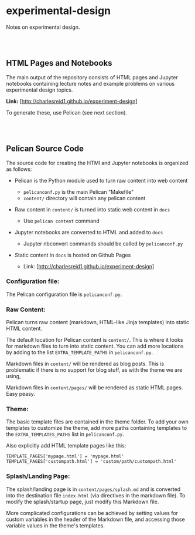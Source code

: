 # experimental-design

Notes on experimental design.


<br />
<br />


## HTML Pages and Notebooks

The main output of the repository consists of HTML pages 
and Jupyter notebooks containing lecture notes and
example problems on various experimental design topics. 

**Link:** [http://charlesreid1.github.io/experiment-design]

To generate these, use Pelican (see next section).


<br />
<br />


## Pelican Source Code

The source code for creating the HTMl and Jupyter notebooks
is organized as follows:

* Pelican is the Python module used to turn raw content into web content
    * `pelicanconf.py` is the main Pelican "Makefile"
    * `content/` directory will contain any pelican content

* Raw content in `content/` is turned into static web content in `docs`
    * Use `pelican content` command

* Jupyter notebooks are converted to HTML and added to `docs`
    * Jupyter nbconvert commands should be called by `pelicanconf.py`

* Static content in `docs` is hosted on Github Pages 
    * Link: [http://charlesreid1.github.io/experiment-design]


### Configuration file:

The Pelican configuration file is `pelicanconf.py`.

### Raw Content: 

Pelican turns raw content (markdown, HTML-like Jinja templates)
into static HTML content.

The default location for Pelican content is `content/`. 
This is where it looks for markdown files to turn into static content.
You can add more locations by adding to the list `EXTRA_TEMPLATE_PATHS`
in `pelicanconf.py`.

Markdown files in `content/` will be rendered as blog posts. 
This is problematic if there is no support for blog stuff, 
as with the theme we are using,

Markdown files in `content/pages/` will be rendered as static 
HTML pages. Easy peasy. 

### Theme:

The basic template files are contained in the theme folder.
To add your own templates to customize the theme, add more paths
containing templates to the `EXTRA_TEMPLATES_PATHS` list 
in `pelicanconf.py`.

Also explicitly add HTML template pages like this:

```
TEMPLATE_PAGES['mypage.html'] = 'mypage.html'
TEMPLATE_PAGES['custompath.html'] = 'custom/path/custompath.html'
```

### Splash/Landing Page:

The splash/landing page is in `content/pages/splash.md` and is converted
into the destination file `index.html` (via directives in the markdown file).
To modify the splash/startup page, just modify this Markdown file.

More complicated configurations can be achieved by setting values for 
custom variables in the header of the Markdown file, and accessing those
variable values in the theme's templates.



